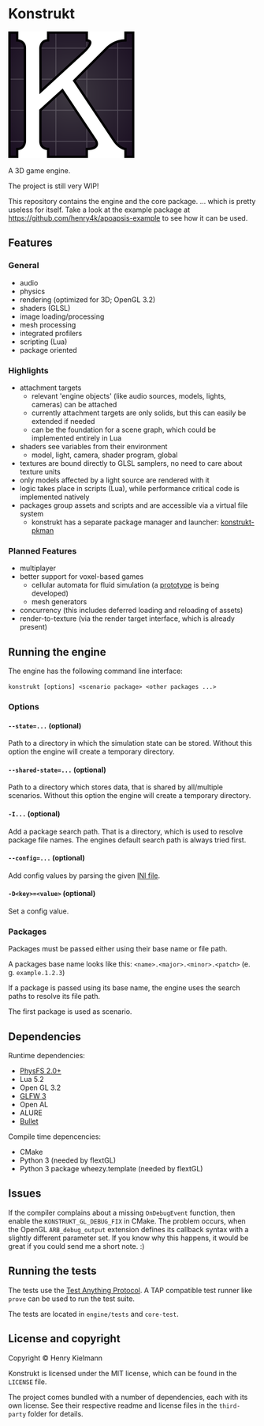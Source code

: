 Konstrukt
=========

![](icons/blueprint_square_cutout.svg)

A 3D game engine.

The project is still very WIP!

This repository contains the engine and the core package.
... which is pretty useless for itself.  Take a look at the example package
at https://github.com/henry4k/apoapsis-example to see how it can be used.


## Features

### General

- audio
- physics
- rendering (optimized for 3D; OpenGL 3.2)
- shaders (GLSL)
- image loading/processing
- mesh processing
- integrated profilers
- scripting (Lua)
- package oriented


### Highlights

- attachment targets
  - relevant 'engine objects' (like audio sources, models, lights, cameras) can be attached
  - currently attachment targets are only solids, but this can easily be extended if needed
  - can be the foundation for a scene graph, which could be implemented entirely in Lua
- shaders see variables from their environment
  - model, light, camera, shader program, global
- textures are bound directly to GLSL samplers, no need to care about texture units
- only models affected by a light source are rendered with it
- logic takes place in scripts (Lua), while performance critical code is implemented natively
- packages group assets and scripts and are accessible via a virtual file system
  - konstrukt has a separate package manager and launcher: [konstrukt-pkman](https://github.com/henry4k/konstrukt-pkman)


### Planned Features

- multiplayer
- better support for voxel-based games
    - cellular automata for fluid simulation (a [prototype](https://git.b4sh.de/henry4k/ca-test) is being developed)
    - mesh generators
- concurrency (this includes deferred loading and reloading of assets)
- render-to-texture (via the render target interface, which is already present)


## Running the engine

The engine has the following command line interface:

`konstrukt [options] <scenario package> <other packages ...>`


### Options

#### `--state=...` (optional)

Path to a directory in which the simulation state can be stored.
Without this option the engine will create a temporary directory.


#### `--shared-state=...` (optional)

Path to a directory which stores data, that is shared by all/multiple
scenarios.  Without this option the engine will create a temporary directory.


#### `-I...` (optional)

Add a package search path.  That is a directory, which is used to resolve
package file names.  The engines default search path is always tried first.


#### `--config=...` (optional)

Add config values by parsing the given [INI file](https://en.wikipedia.org/wiki/INI_file).


#### `-D<key>=<value>` (optional)

Set a config value.


### Packages

Packages must be passed either using their base name or file path.

A packages base name looks like this: `<name>.<major>.<minor>.<patch>` (e. g. `example.1.2.3`)

If a package is passed using its base name, the engine uses the search paths
to resolve its file path.

The first package is used as scenario.


## Dependencies

Runtime dependencies:

- [PhysFS 2.0+](http://icculus.org/physfs/)
- Lua 5.2
- Open GL 3.2
- [GLFW 3](http://www.glfw.org/)
- Open AL
- ALURE
- [Bullet](http://bulletphysics.org/)


Compile time depencencies:

- CMake
- Python 3 (needed by flextGL)
- Python 3 package wheezy.template (needed by flextGL)


## Issues

If the compiler complains about a missing `OnDebugEvent` function, then enable
the `KONSTRUKT_GL_DEBUG_FIX` in CMake.  The problem occurs, when the OpenGL
`ARB_debug_output` extension defines its callback syntax with a slightly
different parameter set.  If you know why this happens, it would be great if
you could send me a short note. :)


## Running the tests

The tests use the [Test Anything Protocol](http://testanything.org/).  A TAP
compatible test runner like `prove` can be used to run the test suite.

The tests are located in `engine/tests` and `core-test`.


## License and copyright

Copyright © Henry Kielmann

Konstrukt is licensed under the MIT license, which can be found in the
`LICENSE` file.

The project comes bundled with a number of dependencies, each with its own license.
See their respective readme and license files in the `third-party` folder
for details.
